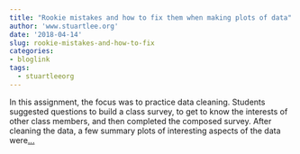 ```yaml
---
title: "Rookie mistakes and how to fix them when making plots of data"
author: 'www.stuartlee.org'
date: '2018-04-14'
slug: rookie-mistakes-and-how-to-fix
categories:
- bloglink
tags:
  - stuartleeorg
---
```


In this assignment, the focus was to practice data cleaning. Students suggested questions to build a class survey, to get to know the interests of other class members, and then completed the composed survey. After cleaning the data, a few summary plots of interesting aspects of the data were[... <i class="fas fa-external-link-alt"></i>](http://stuartlee.org/2018/04/14/content/post/2018-04-14-rookie-mistakes/)

